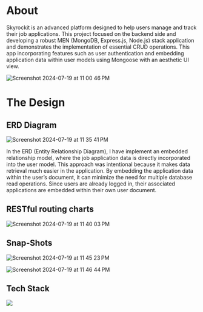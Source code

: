 # About
Skyrockit is an advanced platform designed to help users manage and track their job applications. 
This project focused on the backend side and developing a robust MEN (MongoDB, Express.js, Node.js) stack application and demonstrates the implementation of essential CRUD operations.
This app incorporating features such as user authentication and embedding application data within user models using Mongoose with an aesthetic UI view.

![Screenshot 2024-07-19 at 11 00 46 PM](https://github.com/user-attachments/assets/e9d8c110-9360-4e18-9c1c-8fac757f5bf6)


# The Design

## ERD Diagram 
![Screenshot 2024-07-19 at 11 35 41 PM](https://github.com/user-attachments/assets/d7583fa5-1599-4bd6-9516-e043e7081c9c)

In the ERD (Entity Relationship Diagram), I have implement an embedded relationship model, where the job application data is directly incorporated into the user model.
This approach was intentional because it makes data retrieval much easier in the application. By embedding the application data within the user’s document, it can minimize the need for multiple database read operations. Since users are already logged in, their associated applications are embedded within their own user document.

## RESTful routing charts
![Screenshot 2024-07-19 at 11 40 03 PM](https://github.com/user-attachments/assets/e70199d3-6f58-4e60-9222-7479b05edbbb)


## Snap-Shots
![Screenshot 2024-07-19 at 11 45 23 PM](https://github.com/user-attachments/assets/04541c9c-2e2b-4d03-8867-01ce2aaf0b82)

![Screenshot 2024-07-19 at 11 46 44 PM](https://github.com/user-attachments/assets/4a36e2e6-ec0c-4ecb-bb3f-4ff6ac0f9b29)



## Tech Stack 
<a href="https://skillicons.dev">
    <img src="https://skillicons.dev/icons?i=javascript,html,css,nodejs,expressjs,mongodb&perline=6" />
</a>
